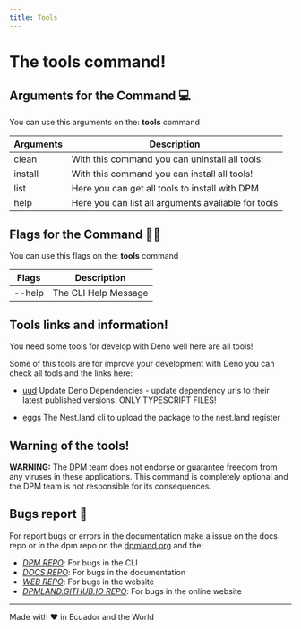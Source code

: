 ```yaml
---
title: Tools
---
```


# The tools command!

## Arguments for the Command :computer:

You can use this arguments on the: **tools** command

| Arguments | Description                                         |
| --------- | --------------------------------------------------- |
| clean     | With this command you can uninstall all tools!      |
| install   | With this command you can install all tools!        |
| list      | Here you can get all tools to install with DPM      |
| help      | Here you can list all arguments avaliable for tools |

## Flags for the Command :pirate_flag:

You can use this flags on the: **tools** command

| Flags  | Description          |
| ------ | -------------------- |
| --help | The CLI Help Message |

## Tools links and information!

You need some tools for develop with Deno well here are all tools!

Some of this tools are for improve your development with Deno you can check all
tools and the links here:

- [uud](https://deno.land/x/udd) Update Deno Dependencies - update dependency
  urls to their latest published versions. ONLY TYPESCRIPT FILES!

- [eggs](https://x.nest.land/eggs@0.3.10/eggs.ts) The Nest.land cli to upload
  the package to the nest.land register

## Warning of the tools!

**WARNING:** The DPM team does not endorse or guarantee freedom from any viruses
in these applications. This command is completely optional and the DPM team is
not responsible for its consequences.

## Bugs report :bug:

For report bugs or errors in the documentation make a issue on the docs repo or
in the dpm repo on the [dpmland org](https://github.com/dpmland/) and the:

- _[DPM REPO](https://github.com/dpmland/dpm)_: For bugs in the CLI
- _[DOCS REPO](https://github.com/dpmland/docs)_: For bugs in the documentation
- _[WEB REPO](https://github.com/dpmland/web)_: For bugs in the website
- _[DPMLAND.GITHUB.IO REPO](https://github.com/dpmland/dpmland.github.io)_: For
  bugs in the online website

---

Made with :heart: in Ecuador and the World
